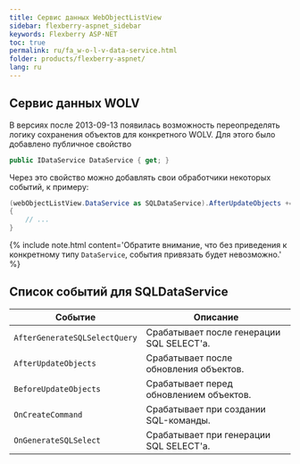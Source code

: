 ```yaml
---
title: Сервис данных WebObjectListView
sidebar: flexberry-aspnet_sidebar
keywords: Flexberry ASP-NET
toc: true
permalink: ru/fa_w-o-l-v-data-service.html
folder: products/flexberry-aspnet/
lang: ru
---
```


## Сервис данных WOLV

В версиях после 2013-09-13 появилась возможность переопределять логику сохранения объектов для конкретного WOLV. Для этого было добавлено публичное свойство

```cs
public IDataService DataService { get; }
```

Через это свойство можно добавлять свои обработчики некоторых событий, к примеру:

```cs
(webObjectListView.DataService as SQLDataService).AfterUpdateObjects += delegate(object sender, DataObjectsEventArgs args)
{
    // ...
}
```

{% include note.html content='Обратите внимание, что без приведения к конкретному типу `DataService`, события привязать будет невозможно.' %}

## Список событий для SQLDataService
| Событие | Описание |
| ------- | -------- |
| `AfterGenerateSQLSelectQuery` | Срабатывает после генерации SQL SELECT'а. |
| `AfterUpdateObjects` | Срабатывает после обновления объектов. |
| `BeforeUpdateObjects` | Срабатывает перед обновлением объектов. |
| `OnCreateCommand` | Срабатывает при создании SQL-команды. |
| `OnGenerateSQLSelect` | Срабатывает при генерации SQL SELECT'а. |


